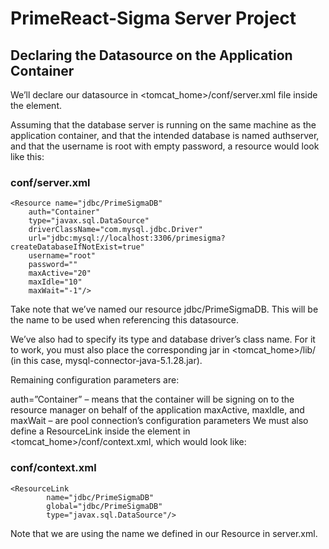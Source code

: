 # PrimeReact-Sigma Server Project

## Declaring the Datasource on the Application Container
We’ll declare our datasource in <tomcat_home>/conf/server.xml file inside the <GlobalNamingResources> element.

Assuming that the database server is running on the same machine as the application container, and that the intended database is named authserver, and that the username is root with empty password, a resource would look like this:

### conf/server.xml
```
<Resource name="jdbc/PrimeSigmaDB"
	auth="Container"
	type="javax.sql.DataSource"
	driverClassName="com.mysql.jdbc.Driver"
	url="jdbc:mysql://localhost:3306/primesigma?createDatabaseIfNotExist=true"
	username="root"
	password=""
	maxActive="20"
	maxIdle="10"
	maxWait="-1"/>
```   
 
Take note that we’ve named our resource jdbc/PrimeSigmaDB. This will be the name to be used when referencing this datasource.

We’ve also had to specify its type and database driver’s class name. For it to work, you must also place the corresponding jar in <tomcat_home>/lib/ (in this case, mysql-connector-java-5.1.28.jar).

Remaining configuration parameters are:

auth=”Container” – means that the container will be signing on to the resource manager on behalf of the application
maxActive, maxIdle, and maxWait – are pool connection’s configuration parameters
We must also define a ResourceLink inside the <Context> element in <tomcat_home>/conf/context.xml, which would look like:

### conf/context.xml
```
<ResourceLink
        name="jdbc/PrimeSigmaDB"
        global="jdbc/PrimeSigmaDB"
        type="javax.sql.DataSource"/>
```
  
Note that we are using the name we defined in our Resource in server.xml.
